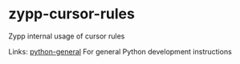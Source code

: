 # zypp-cursor-rules
Zypp internal usage of cursor rules

Links:
[python-general](.cursor/rules/python-general.mdc) For general Python development instructions
